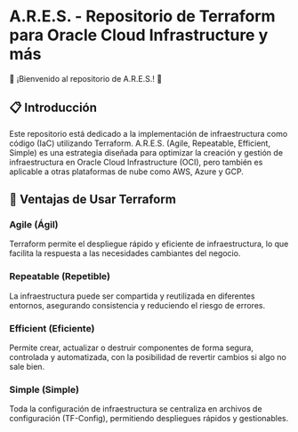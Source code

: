 # A.R.E.S. - Repositorio de Terraform para Oracle Cloud Infrastructure y más

🌟 ¡Bienvenido al repositorio de A.R.E.S.! 🌟

## 📋 Introducción

Este repositorio está dedicado a la implementación de infraestructura como código (IaC) utilizando Terraform. A.R.E.S. (Agile, Repeatable, Efficient, Simple) es una estrategia diseñada para optimizar la creación y gestión de infraestructura en Oracle Cloud Infrastructure (OCI), pero también es aplicable a otras plataformas de nube como AWS, Azure y GCP.

## 🚀 Ventajas de Usar Terraform

### Agile (Ágil)
Terraform permite el despliegue rápido y eficiente de infraestructura, lo que facilita la respuesta a las necesidades cambiantes del negocio.

### Repeatable (Repetible)
La infraestructura puede ser compartida y reutilizada en diferentes entornos, asegurando consistencia y reduciendo el riesgo de errores.

### Efficient (Eficiente)
Permite crear, actualizar o destruir componentes de forma segura, controlada y automatizada, con la posibilidad de revertir cambios si algo no sale bien.

### Simple (Simple)
Toda la configuración de infraestructura se centraliza en archivos de configuración (TF-Config), permitiendo despliegues rápidos y gestionables.

